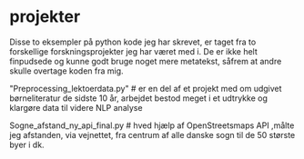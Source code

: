 # projekter
Disse to eksempler på python kode jeg har skrevet, er taget fra to forskellige forskningsprojekter jeg har været med i. 
De er ikke helt finpudsede og kunne godt bruge noget mere metatekst, såfrem at andre skulle overtage koden fra mig.

"Preprocessing_lektoerdata.py"  # er en del af et projekt med om udgivet børneliteratur de sidste 10 år, arbejdet bestod meget i et udtrykke og klargøre data til videre NLP analyse

Sogne_afstand_ny_api_final.py # hved hjælp af OpenStreetsmaps API ,målte jeg afstanden, via vejnettet, fra centrum af alle danske sogn til de 50 største byer i dk.
